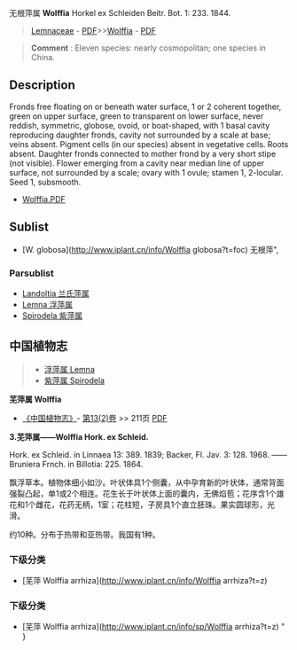 无根萍属 **Wolffia** Horkel ex Schleiden Beitr. Bot. 1: 233. 1844.

> [Lemnaceae](http://www.iplant.cn/info/Lemnaceae?t=foc) - [PDF](http://www.iplant.cn/foc/pdf/Lemnaceae.pdf)>>[Wolffia](http://www.iplant.cn/info/Wolffia?t=foc) - [PDF](http://www.iplant.cn/foc/pdf/Wolffia.pdf)


> **Comment** : 
> Eleven species: nearly cosmopolitan; one species in China.

## Description

Fronds free floating on or beneath water surface, 1 or 2 coherent together, green on upper surface, green to transparent on lower surface, never reddish, symmetric, globose, ovoid, or boat-shaped, with 1 basal cavity reproducing daughter fronds, cavity not surrounded by a scale at base; veins absent. Pigment cells (in our species) absent in vegetative cells. Roots absent. Daughter fronds connected to mother frond by a very short stipe (not visible). Flower emerging from a cavity near median line of upper surface, not surrounded by a scale; ovary with 1 ovule; stamen 1, 2-locular. Seed 1, subsmooth.


* [Wolffia.PDF](http://www.iplant.cn/foc/pdf/Wolffia.pdf)

## Sublist

* [W.  globosa](http://www.iplant.cn/info/Wolffia globosa?t=foc) 无根萍",

### Parsublist

* [Landoltia  兰氏萍属](http://www.iplant.cn/info/Landoltia?t=foc)
* [Lemna  浮萍属](http://www.iplant.cn/info/Lemna?t=foc)
* [Spirodela  紫萍属](http://www.iplant.cn/info/Spirodela?t=foc)

## 中国植物志

> * [浮萍属  Lemna](http://www.iplant.cn/info/Lemna?t=z)
> * [紫萍属  Spirodela](http://www.iplant.cn/info/Spirodela?t=z)


**芜萍属 Wolffia**

* [《中国植物志》](http://www.iplant.cn/frps)- [第13(2)卷](http://www.iplant.cn/frps/vol/13(2)) >> 211页 [PDF](http://www.iplant.cn/frps/pdf/13(2)/211y.pdf)


**3.芜萍属——Wolffia Hork. ex Schleid.**

Hork. ex Schleid. in Linnaea 13: 389. 1839; Backer, Fl. Jav. 3: 128. 1968. ——Bruniera Frnch. in Billotia: 225. 1864.

飘浮草本。植物体细小如沙。叶状体具1个侧囊，从中孕育新的叶状体，通常背面强裂凸起，单1或2个相连。花生长于叶状体上面的囊内，无佛焰苞；花序含1个雄花和1个雌花，花药无柄，1室；花柱短，子房具1个直立胚珠。果实圆球形，光滑。

约10种。分布于热带和亚热带。我国有1种。

### 下级分类
* [芜萍  Wolffia arrhiza](http://www.iplant.cn/info/Wolffia arrhiza?t=z)

### 下级分类
* [芜萍  Wolffia arrhiza](http://www.iplant.cn/info/sp/Wolffia arrhiza?t=z)
"
}